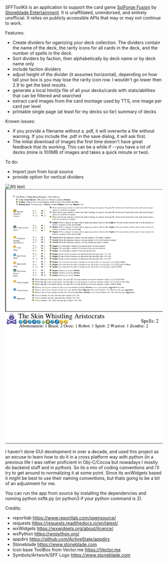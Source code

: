SFFToolKit is an application to support the card game <a href="https://solforgefusion.com/">SolForge Fusion</a> by <a href="https://www.stoneblade.com/">Stoneblade Entertainment</a>. It is unaffiliated, unendorsed, and entirely unofficial. It relies on publicly accessible APIs that may or may not continue to work.


Features:
- Create dividers for oganizing your deck collection. The dividers contain the name of the deck, the rarity icons for all cards in the deck, and the number of spells in the deck.
- Sort dividers by faction, then alphabetically by deck name or by deck name only
- include faction dividers
- adjust height of the divider (it assumes horizontal), depending on how tall your box is you may lose the rarity icon row. I wouldn't go lower then 2.9 to get the best results.
- generate a local html/js file of all your decks/cards with stats/abilities that can be filtered and searched
- extract card images from the card montage used by TTS, one image per card per level
- printable single page (at least for my decks so far) summary of decks

Known issues:
- If you provide a filename without a .pdf, it will overwrite a file without warning. If you include the .pdf in the save dialog, it will ask first.
- The initial download of images the first time doesn't have great feedback that its working. This can be a while if --you have a lot of decks (mine is 100MB of images and takes a quick minute or two).

To do:
- Import json from local source
- provide option for vertical dividers

![Alt text](/screenshots/deck_browser.png?raw=true "Deck Browser")
![Alt text](/screenshots/deck_summary.png?raw=true "Deck Summary")
![Alt text](/screenshots/all_on_tab.png?raw=true "Divider Example")

I haven’t done GUI development in over a decade, and used this project as an excuse to learn how to do it in a cross platform way with python (in a previous life I was rather proficient in Obj-C/Cocoa but nowadays I mostly do backend stuff and in python). So its a mix of coding conventions and i'll try to get around to normalizing it at some point. Since its wxWidgets based it might be best to use their naming conventions, but thats going to be a bit of an adjustment for me.

You can run the app from source by installing the dependencies and running python ssftk.py (or python3 if your python command is 2).

Credits:
- reportlab https://www.reportlab.com/opensource/
- requests https://requests.readthedocs.io/en/latest/
- wxWidgets https://wxwidgets.org/about/licence/
- wxPython https://wxpython.org/
- appdirs  https://github.com/ActiveState/appdirs
- Stoneblade https://www.stoneblade.com
- Icon base ToolBox from Vector.me https://Vector.me
- Symbols/Artwork/SFF Logo https://www.stoneblade.com
